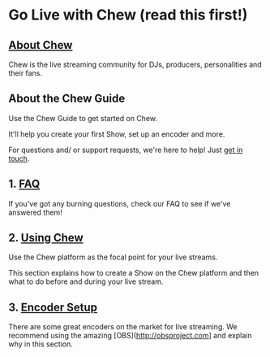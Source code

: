 # Go Live with Chew (read this first!)

## [About Chew](http://chew.tv/guide/about/index)

Chew is the live streaming community for DJs, producers, personalities and their fans. 

## About the Chew Guide

Use the Chew Guide to get started on Chew. 

It'll help you create your first Show, set up an encoder and more. 

For questions and/ or support requests, we're here to help! Just [get in touch](http://chew.tv/guide/help_and_support).

## 1. [FAQ](http://chew.tv/guide/faq)

If you've got any burning questions, check our FAQ to see if we've answered them! 
 
## 2. [Using Chew](http://chew.tv/guide/using_chew/getting_started)

Use the Chew platform as the focal point for your live streams. 

This section explains how to create a Show on the Chew platform and then what to do before and during your live stream.

## 3. [Encoder Setup](http://chew.tv/guide/encoder_setup/getting_started)

There are some great encoders on the market for live streaming. We recommend using the amazing [OBS](http://obsproject.com] and explain why in this section.

